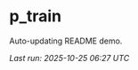 # p_train

Auto-updating README demo.

<!--START_SECTION:status-->
_Last run: 2025-10-25 06:27 UTC_
<!--END_SECTION:status-->
















































































































































































































































































































































































































































































































































































































































































































































































































































































































































































































































































































































































































































































































































































































































































































































